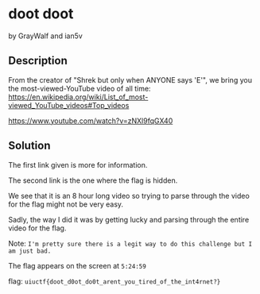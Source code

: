 # doot doot
by GrayWalf and ian5v
## Description
From the creator of "Shrek but only when ANYONE says 'E'", we bring you the most-viewed-YouTube video of all time: https://en.wikipedia.org/wiki/List_of_most-viewed_YouTube_videos#Top_videos 

https://www.youtube.com/watch?v=zNXl9fqGX40

## Solution
The first link given is more for information.

The second link is the one where the flag is hidden.

We see that it is an 8 hour long video so trying to parse through the video for the flag might not be very easy.

Sadly, the way I did it was by getting lucky and parsing through the entire video for the flag.

Note: ```I'm pretty sure there is a legit way to do this challenge but I am just bad.```

The flag appears on the screen at ```5:24:59```

flag: ```uiuctf{doot_d0ot_do0t_arent_you_tired_of_the_int4rnet?}```




